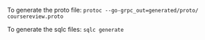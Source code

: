 To generate the proto file:
`protoc --go-grpc_out=generated/proto/ coursereview.proto`

To generate the sqlc files:
`sqlc generate`
